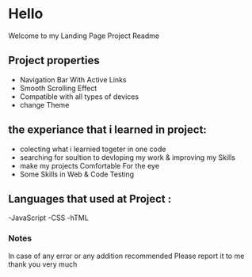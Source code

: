 # Hello
Welcome to my Landing Page Project Readme

## Project properties
- Navigation Bar With  Active Links 
- Smooth Scrolling Effect
- Compatible with all types of devices
- change Theme
##  the experiance  that i learned in project:
- colecting what i learnied togeter in one code
- searching for soultion to devloping my work & improving my Skills
- make my projects Comfortable For the eye
- Some Skills in Web & Code Testing

## Languages that used at Project :
-JavaScript
-CSS
-hTML

### Notes
In case of any error or any addition recommended
Please report it to me
thank you very much